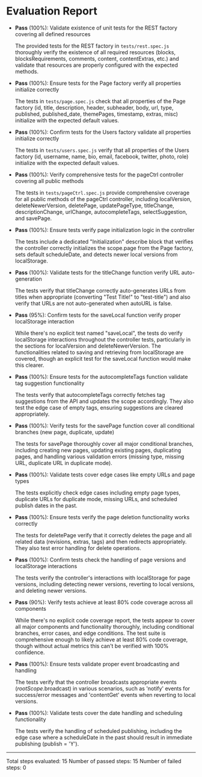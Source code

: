 # Evaluation Report

- **Pass** (100%): Validate existence of unit tests for the REST factory covering all defined resources
  
  The provided tests for the REST factory in `tests/rest.spec.js` thoroughly verify the existence of all required resources (blocks, blocksRequirements, comments, content, contentExtras, etc.) and validate that resources are properly configured with the expected methods.

- **Pass** (100%): Ensure tests for the Page factory verify all properties initialize correctly
  
  The tests in `tests/page.spec.js` check that all properties of the Page factory (id, title, description, header, subheader, body, url, type, published, published_date, themePages, timestamp, extras, misc) initialize with the expected default values.

- **Pass** (100%): Confirm tests for the Users factory validate all properties initialize correctly
  
  The tests in `tests/users.spec.js` verify that all properties of the Users factory (id, username, name, bio, email, facebook, twitter, photo, role) initialize with the expected default values.

- **Pass** (100%): Verify comprehensive tests for the pageCtrl controller covering all public methods
  
  The tests in `tests/pageCtrl.spec.js` provide comprehensive coverage for all public methods of the pageCtrl controller, including localVersion, deleteNewerVersion, deletePage, updatePageType, titleChange, descriptionChange, urlChange, autocompleteTags, selectSuggestion, and savePage.

- **Pass** (100%): Ensure tests verify page initialization logic in the controller
  
  The tests include a dedicated "Initialization" describe block that verifies the controller correctly initializes the scope.page from the Page factory, sets default scheduleDate, and detects newer local versions from localStorage.

- **Pass** (100%): Validate tests for the titleChange function verify URL auto-generation
  
  The tests verify that titleChange correctly auto-generates URLs from titles when appropriate (converting "Test Title!" to "test-title") and also verify that URLs are not auto-generated when autoURL is false.

- **Pass** (95%): Confirm tests for the saveLocal function verify proper localStorage interaction
  
  While there's no explicit test named "saveLocal", the tests do verify localStorage interactions throughout the controller tests, particularly in the sections for localVersion and deleteNewerVersion. The functionalities related to saving and retrieving from localStorage are covered, though an explicit test for the saveLocal function would make this clearer.

- **Pass** (100%): Ensure tests for the autocompleteTags function validate tag suggestion functionality
  
  The tests verify that autocompleteTags correctly fetches tag suggestions from the API and updates the scope accordingly. They also test the edge case of empty tags, ensuring suggestions are cleared appropriately.

- **Pass** (100%): Verify tests for the savePage function cover all conditional branches (new page, duplicate, update)
  
  The tests for savePage thoroughly cover all major conditional branches, including creating new pages, updating existing pages, duplicating pages, and handling various validation errors (missing type, missing URL, duplicate URL in duplicate mode).

- **Pass** (100%): Validate tests cover edge cases like empty URLs and page types
  
  The tests explicitly check edge cases including empty page types, duplicate URLs for duplicate mode, missing URLs, and scheduled publish dates in the past.

- **Pass** (100%): Ensure tests verify the page deletion functionality works correctly
  
  The tests for deletePage verify that it correctly deletes the page and all related data (revisions, extras, tags) and then redirects appropriately. They also test error handling for delete operations.

- **Pass** (100%): Confirm tests check the handling of page versions and localStorage interactions
  
  The tests verify the controller's interactions with localStorage for page versions, including detecting newer versions, reverting to local versions, and deleting newer versions.

- **Pass** (90%): Verify tests achieve at least 80% code coverage across all components
  
  While there's no explicit code coverage report, the tests appear to cover all major components and functionality thoroughly, including conditional branches, error cases, and edge conditions. The test suite is comprehensive enough to likely achieve at least 80% code coverage, though without actual metrics this can't be verified with 100% confidence.

- **Pass** (100%): Ensure tests validate proper event broadcasting and handling
  
  The tests verify that the controller broadcasts appropriate events ($rootScope.$broadcast) in various scenarios, such as 'notify' events for success/error messages and 'contentGet' events when reverting to local versions.

- **Pass** (100%): Validate tests cover the date handling and scheduling functionality
  
  The tests verify the handling of scheduled publishing, including the edge case where a scheduleDate in the past should result in immediate publishing (publish = 'Y').

---

Total steps evaluated: 15
Number of passed steps: 15
Number of failed steps: 0